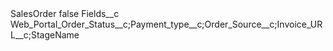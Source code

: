 <?xml version="1.0" encoding="UTF-8"?>
<CustomMetadata xmlns="http://soap.sforce.com/2006/04/metadata" xmlns:xsi="http://www.w3.org/2001/XMLSchema-instance" xmlns:xsd="http://www.w3.org/2001/XMLSchema">
    <label>SalesOrder</label>
    <protected>false</protected>
    <values>
        <field>Fields__c</field>
        <value xsi:type="xsd:string">Web_Portal_Order_Status__c;Payment_type__c;Order_Source__c;Invoice_URL__c;StageName</value>
    </values>
</CustomMetadata>
